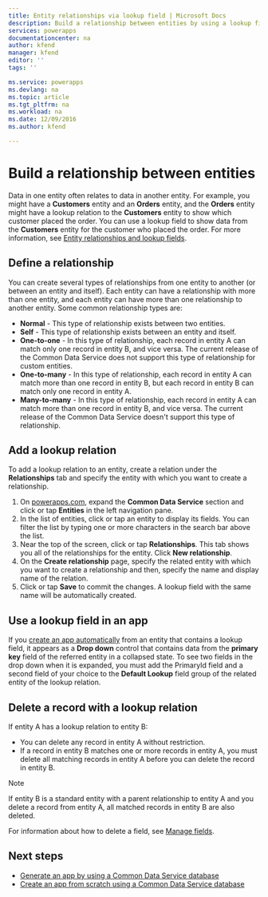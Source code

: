 ```yaml
---
title: Entity relationships via lookup field | Microsoft Docs
description: Build a relationship between entities by using a lookup field.
services: powerapps
documentationcenter: na
author: kfend
manager: kfend
editor: ''
tags: ''

ms.service: powerapps
ms.devlang: na
ms.topic: article
ms.tgt_pltfrm: na
ms.workload: na
ms.date: 12/09/2016
ms.author: kfend

---
```

# Build a relationship between entities
Data in one entity often relates to data in another entity. For example, you might have a **Customers** entity and an **Orders** entity, and the **Orders** entity might have a lookup relation to the **Customers** entity to show which customer placed the order. You can use a lookup field to show data from the **Customers** entity for the customer who placed the order. For more information, see [Entity relationships and lookup fields](https://docs.microsoft.com/common-data-service/entity-reference/relationships).

## Define a relationship
You can create several types of relationships from one entity to another (or between an entity and itself). Each entity can have a relationship with more than one entity, and each entity can have more than one relationship to another entity. Some common relationship types are:

* **Normal** - This type of relationship exists between two entities.
* **Self** - This type of relationship exists between an entity and itself.
* **One-to-one** - In this type of relationship, each record in entity A can match only one record in entity B, and vice versa. The current release of the Common Data Service does not support this type of relationship for custom entities.
* **One-to-many** - In this type of relationship, each record in entity A can match more than one record in entity B, but each record in entity B can match only one record in entity A.
* **Many-to-many** - In this type of relationship, each record in entity A can match more than one record in entity B, and vice versa. The current release of the Common Data Service doesn't support this type of relationship.

## Add a lookup relation
To add a lookup relation to an entity, create a relation under the **Relationships** tab and specify the entity with which you want to create a relationship.

1. On [powerapps.com](https://web.powerapps.com), expand the **Common Data Service** section and click or tap **Entities** in the left navigation pane.
2. In the list of entities, click or tap an entity to display its fields. You can filter the list by typing one or more characters in the search bar above the list.
3. Near the top of the screen, click or tap **Relationships**. This tab shows you all of the relationships for the entity. Click **New relationship**.
4. On the **Create relationship** page, specify the related entity with which you want to create a relationship and then, specify the name and display name of the relation.
5. Click or tap **Save** to commit the changes. A lookup field with the same name will be automatically created.

## Use a lookup field in an app
If you [create an app automatically](../canvas-apps/data-platform-create-app.md) from an entity that contains a lookup field, it appears as a **Drop down** control that contains data from the **primary key** field of the referred entity in a collapsed state. To see two fields in the drop down when it is expanded, you must add the PrimaryId field and a second field of your choice to the **Default Lookup** field group of the related entity of the lookup relation.

## Delete a record with a lookup relation
If entity A has a lookup relation to entity B:

* You can delete any record in entity A without restriction.
* If a record in entity B matches one or more records in entity A, you must delete all matching records in entity A before you can delete the record in entity B.

> [!NOTE]
> If entity B is a standard entity with a parent relationship to entity A and you delete a record from entity A, all matched records in entity B are also deleted.

For information about how to delete a field, see [Manage fields](data-platform-manage-fields.md).

## Next steps
* [Generate an app by using a Common Data Service database](../canvas-apps/data-platform-create-app.md)
* [Create an app from scratch using a Common Data Service database](../canvas-apps/data-platform-create-app-scratch.md)

